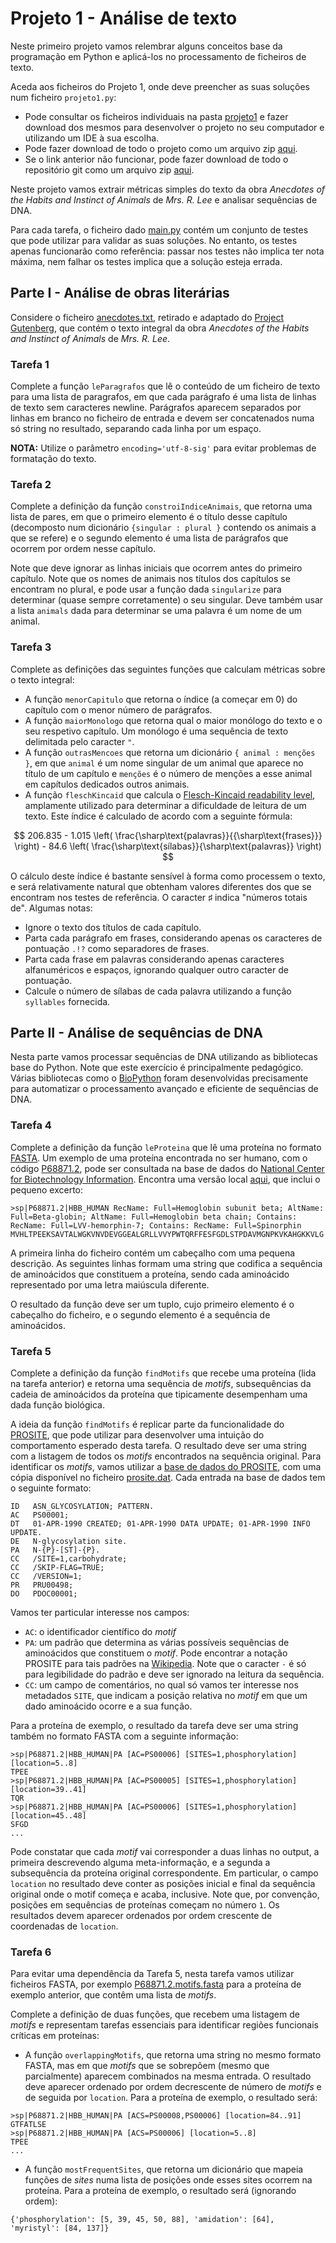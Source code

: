 # Projeto 1 - Análise de texto

Neste primeiro projeto vamos relembrar alguns conceitos base da programação em Python e aplicá-los no processamento de ficheiros de texto.

Aceda aos ficheiros do Projeto 1, onde deve preencher as suas soluções num ficheiro `projeto1.py`:

- Pode consultar os ficheiros individuais na pasta [projeto1](../scripts/projeto1) e fazer download dos mesmos para desenvolver o projeto no seu computador e utilizando um IDE à sua escolha.
- Pode fazer download de todo o projeto como um arquivo zip [aqui](https://download-directory.github.io/?url=https%3A%2F%2Fgithub.com%2Fhpacheco%2Fprogii%2Ftree%2Fmaster%2Fscripts%2Fprojeto1).
- Se o link anterior não funcionar, pode fazer download de todo o repositório git como um arquivo zip [aqui](https://github.com/hpacheco/progii/archive/refs/heads/master.zip).

Neste projeto vamos extrair métricas simples do texto da obra *Anecdotes of the Habits and Instinct of Animals* de *Mrs. R. Lee* e analisar sequências de DNA.

Para cada tarefa, o ficheiro dado [main.py](../scripts/projeto1/main.py) contém um conjunto de testes que pode utilizar para validar as suas soluções. No entanto, os testes apenas funcionarão como referência: passar nos testes não implica ter nota máxima, nem falhar os testes implica que a solução esteja errada.

## Parte I - Análise de obras literárias

Considere o ficheiro [anecdotes.txt](../scripts/projeto1/dados/anecdotes.txt), retirado e adaptado do [Project Gutenberg](https://www.gutenberg.org/), que contém o texto integral da obra *Anecdotes of the Habits and Instinct of Animals* de *Mrs. R. Lee*.

### Tarefa 1

Complete a função `leParagrafos` que lê o conteúdo de um ficheiro de texto para uma lista de paragrafos, em que cada parágrafo é uma lista de linhas de texto sem caracteres newline. Parágrafos aparecem separados por linhas em branco no ficheiro de entrada e devem ser concatenados numa só string no resultado, separando cada linha por um espaço.

**NOTA:** Utilize o parâmetro `encoding='utf-8-sig'` para evitar problemas de formatação do texto. 

### Tarefa 2

Complete a definição da função `constroiIndiceAnimais`, que retorna uma lista de pares, em que o primeiro elemento é o título desse capítulo (decomposto num dicionário `{singular : plural }` contendo os animais a que se refere) e o segundo elemento é uma lista de parágrafos que ocorrem por ordem nesse capítulo.

Note que deve ignorar as linhas iniciais que ocorrem antes do primeiro capítulo. Note que os nomes de animais nos títulos dos capítulos se encontram no plural, e pode usar a função dada `singularize` para determinar (quase sempre corretamente) o seu singular. Deve também usar a lista `animals` dada para determinar se uma palavra é um nome de um animal.

### Tarefa 3

Complete as definições das seguintes funções que calculam métricas sobre o texto integral:

- A função `menorCapitulo` que retorna o índice (a começar em 0) do capítulo com o menor número de parágrafos.
- A função `maiorMonologo` que retorna qual o maior monólogo do texto e o seu respetivo capítulo. Um monólogo é uma sequência de texto delimitada pelo caracter `"`.
- A função `outrasMencoes` que retorna um dicionário `{ animal : menções }`, em que `animal` é um nome singular de um animal que aparece no título de um capítulo e `menções` é o número de menções a esse animal em capítulos dedicados outros animais.
- A função `fleschKincaid` que calcula o [Flesch-Kincaid readability level](https://en.wikipedia.org/wiki/Flesch%E2%80%93Kincaid_readability_tests), amplamente utilizado para determinar a dificuldade de leitura de um texto. Este índice é calculado de acordo com a seguinte fórmula:

$$ 206.835 - 1.015 \left( \frac{\sharp\text{palavras}}{{\sharp\text{frases}}} \right) - 84.6 \left( \frac{\sharp\text{sílabas}}{\sharp\text{palavras}} \right) $$

O cálculo deste índice é bastante sensível à forma como processem o texto, e será relativamente natural que obtenham valores diferentes dos que se encontram nos testes de referência. O caracter $\sharp$ indica "números totais de". Algumas notas:

* Ignore o texto dos títulos de cada capítulo.
* Parta cada parágrafo em frases, considerando apenas os caracteres de pontuação `.!?` como separadores de frases.
* Parta cada frase em palavras considerando apenas caracteres alfanuméricos e espaços, ignorando qualquer outro caracter de pontuação.
* Calcule o número de sílabas de cada palavra utilizando a função `syllables` fornecida.

## Parte II - Análise de sequências de DNA

Nesta parte vamos processar sequências de DNA utilizando as bibliotecas base do Python.
Note que este exercício é principalmente pedagógico. Várias bibliotecas como o [BioPython](https://biopython.org/) foram desenvolvidas precisamente para automatizar o processamento avançado e eficiente de sequências de DNA.

### Tarefa 4

Complete a definição da função `leProteina` que lê uma proteína no formato [FASTA](https://blast.ncbi.nlm.nih.gov/Blast.cgi?CMD=Web&PAGE_TYPE=BlastDocs&DOC_TYPE=BlastHelp).
Um exemplo de uma proteína encontrada no ser humano, com o código [P68871.2](https://www.ncbi.nlm.nih.gov/nuccore/P68871.2?report=fasta&log$=seqview), pode ser consultada na base de dados do [National Center for Biotechnology Information](https://www.ncbi.nlm.nih.gov/). Encontra uma versão local [aqui](../scripts/projeto1/dados/P68871.2.fasta), que inclui o pequeno excerto:

```
>sp|P68871.2|HBB_HUMAN RecName: Full=Hemoglobin subunit beta; AltName: Full=Beta-globin; AltName: Full=Hemoglobin beta chain; Contains: RecName: Full=LVV-hemorphin-7; Contains: RecName: Full=Spinorphin
MVHLTPEEKSAVTALWGKVNVDEVGGEALGRLLVVYPWTQRFFESFGDLSTPDAVMGNPKVKAHGKKVLG
```

A primeira linha do ficheiro contém um cabeçalho com uma pequena descrição.
As seguintes linhas formam uma string que codifica a sequência de aminoácidos que constituem a proteína, sendo cada aminoácido representado por uma letra maiúscula diferente.

O resultado da função deve ser um tuplo, cujo primeiro elemento é o cabeçalho do ficheiro, e o segundo elemento é a sequência de aminoácidos.

### Tarefa 5

Complete a definição da função `findMotifs` que recebe uma proteína (lida na tarefa anterior) e retorna uma sequência de *motifs*, subsequências da cadeia de aminoácidos da proteína que tipicamente desempenham uma dada função biológica.

A ideia da função `findMotifs` é replicar parte da funcionalidade do [PROSITE](https://prosite.expasy.org/), que pode utilizar para desenvolver uma intuição do comportamento esperado desta tarefa.
O resultado deve ser uma string com a listagem de todos os *motifs* encontrados na sequência original.
Para identificar os *motifs*, vamos utilizar a [base de dados do PROSITE](../scripts/projeto1/dados/P68871.2.fasta), com uma cópia disponível no ficheiro [prosite.dat](../scripts/projeto1/dados/prosite.dat). Cada entrada na base de dados tem o seguinte formato:

```
ID   ASN_GLYCOSYLATION; PATTERN.
AC   PS00001;
DT   01-APR-1990 CREATED; 01-APR-1990 DATA UPDATE; 01-APR-1990 INFO UPDATE.
DE   N-glycosylation site.
PA   N-{P}-[ST]-{P}.
CC   /SITE=1,carbohydrate;
CC   /SKIP-FLAG=TRUE;
CC   /VERSION=1;
PR   PRU00498;
DO   PDOC00001;
```

Vamos ter particular interesse nos campos:

* `AC`: o identificador científico do *motif*
* `PA`: um padrão que determina as várias possíveis sequências de aminoácidos que constituem o *motif*. Pode encontrar a notação PROSITE para tais padrões na [Wikipedia](https://en.wikipedia.org/wiki/Sequence_motif#PROSITE_pattern_notation). Note que o caracter `-` é só para legibilidade do padrão e deve ser ignorado na leitura da sequência.
* `CC`: um campo de comentários, no qual só vamos ter interesse nos metadados `SITE`, que indicam a posição relativa no *motif* em que um dado aminoácido ocorre e a sua função.

Para a proteína de exemplo, o resultado da tarefa deve ser uma string também no formato FASTA com a seguinte informação:

```
>sp|P68871.2|HBB_HUMAN|PA [AC=PS00006] [SITES=1,phosphorylation] [location=5..8]
TPEE
>sp|P68871.2|HBB_HUMAN|PA [AC=PS00005] [SITES=1,phosphorylation] [location=39..41]
TQR
>sp|P68871.2|HBB_HUMAN|PA [AC=PS00006] [SITES=1,phosphorylation] [location=45..48]
SFGD
...
```

Pode constatar que cada *motif* vai corresponder a duas linhas no output, a primeira descrevendo alguma meta-informação, e a segunda a subsequência da proteína original correspondente. Em particular, o campo `location` no resultado deve conter as posições inicial e final da sequência original onde o motif começa e acaba, inclusive.
Note que, por convenção, posições em sequências de proteínas começam no número `1`.
Os resultados devem aparecer ordenados por ordem crescente de coordenadas de `location`.

### Tarefa 6

Para evitar uma dependência da Tarefa 5, nesta tarefa vamos utilizar ficheiros FASTA, por exemplo [P68871.2.motifs.fasta](../scripts/projeto1/dados/P68871.2.motifs.fasta) para a proteína de exemplo anterior, que contêm uma lista de *motifs*.

Complete a definição de duas funções, que recebem uma listagem de *motifs* e representam tarefas essenciais para identificar regiões funcionais críticas em proteínas:

- A função `overlappingMotifs`, que retorna uma string no mesmo formato FASTA, mas em que *motifs* que se sobrepõem (mesmo que parcialmente) aparecem combinados na mesma entrada. O resultado deve aparecer ordenado por ordem decrescente de número de *motifs* e de seguida por `location`. Para a proteína de exemplo, o resultado será:

```
>sp|P68871.2|HBB_HUMAN|PA [ACS=PS00008,PS00006] [location=84..91]
GTFATLSE
>sp|P68871.2|HBB_HUMAN|PA [ACS=PS00006] [location=5..8]
TPEE
...
```

- A função `mostFrequentSites`, que retorna um dicionário que mapeia funções de *sites* numa lista de posições onde esses sites ocorrem na proteína. Para a proteína de exemplo, o resultado será (ignorando ordem):

```
{'phosphorylation': [5, 39, 45, 50, 88], 'amidation': [64], 'myristyl': [84, 137]}
```

